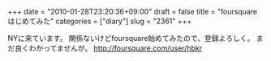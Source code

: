 +++
date = "2010-01-28T23:20:36+09:00"
draft = false
title = "foursquareはじめてみた"
categories = ["diary"]
slug = "2361"
+++

NYに来ています。
関係ないけどfoursquare始めてみたので、登録よろしく。
まだ良くわかってませんが。
<a href="http://foursquare.com/user/hbkr" target="_blank">http://foursquare.com/user/hbkr</a>
